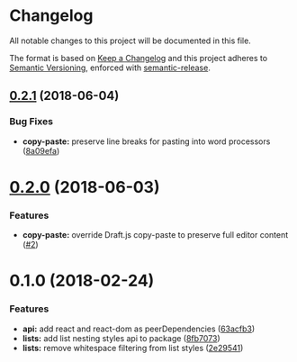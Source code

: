 # Changelog

All notable changes to this project will be documented in this file.

The format is based on [Keep a Changelog](https://keepachangelog.com/en/1.0.0/) and this project adheres to [Semantic Versioning](https://semver.org/spec/v2.0.0.html), enforced with [semantic-release](https://github.com/semantic-release/semantic-release).

## [0.2.1](https://github.com/thibaudcolas/draftjs-conductor/compare/v0.2.0...v0.2.1) (2018-06-04)

### Bug Fixes

- **copy-paste:** preserve line breaks for pasting into word processors ([8a09efa](https://github.com/thibaudcolas/draftjs-conductor/commit/8a09efa))

# [0.2.0](https://github.com/thibaudcolas/draftjs-conductor/compare/v0.1.0...v0.2.0) (2018-06-03)

### Features

- **copy-paste:** override Draft.js copy-paste to preserve full editor content ([#2](https://github.com/thibaudcolas/draftjs-conductor/pull/2))

# 0.1.0 (2018-02-24)

### Features

- **api:** add react and react-dom as peerDependencies ([63acfb3](https://github.com/thibaudcolas/draftjs-conductor/commit/63acfb3))
- **lists:** add list nesting styles api to package ([8fb7073](https://github.com/thibaudcolas/draftjs-conductor/commit/8fb7073))
- **lists:** remove whitespace filtering from list styles ([2e29541](https://github.com/thibaudcolas/draftjs-conductor/commit/2e29541))
